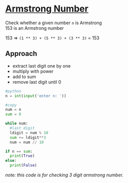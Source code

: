 # [Armstrong Number]()

Check whether a given number `n` is Armstrong  
153 is an Armstrong number

153 => `(1 ** 3) + (5 ** 3) + (3 ** 3)` = 153

## Approach

- extract last digit one by one
- multiply with power 
- add to sum
- remove last digit until 0

```python
#python
n = int(input('enter n: '))

#copy
num = n
sum = 0

while num:
  #last digit
  ldigit = num % 10
  sum += ldigit**3
  num = num // 10

if n == sum:
  print(True)
else:
  print(False)
```
*note: this code is for checking 3 digit armstrong number.*
